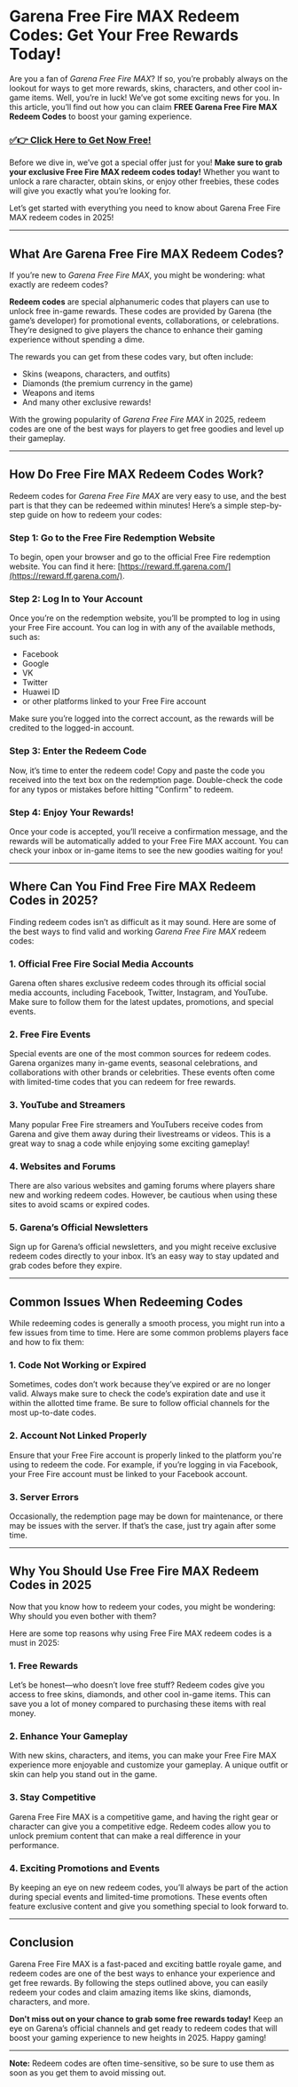 # Garena Free Fire MAX Redeem Codes: Get Your Free Rewards Today!

Are you a fan of *Garena Free Fire MAX*? If so, you’re probably always on the lookout for ways to get more rewards, skins, characters, and other cool in-game items. Well, you’re in luck! We’ve got some exciting news for you. In this article, you’ll find out how you can claim **FREE Garena Free Fire MAX Redeem Codes** to boost your gaming experience.

### [✅👉 Click Here to Get Now Free!](https://freerewards.xyz/free/fire/go/)

Before we dive in, we’ve got a special offer just for you! **Make sure to grab your exclusive Free Fire MAX redeem codes today!** Whether you want to unlock a rare character, obtain skins, or enjoy other freebies, these codes will give you exactly what you’re looking for.

Let’s get started with everything you need to know about Garena Free Fire MAX redeem codes in 2025!

---

## What Are Garena Free Fire MAX Redeem Codes?

If you’re new to *Garena Free Fire MAX*, you might be wondering: what exactly are redeem codes?

**Redeem codes** are special alphanumeric codes that players can use to unlock free in-game rewards. These codes are provided by Garena (the game’s developer) for promotional events, collaborations, or celebrations. They’re designed to give players the chance to enhance their gaming experience without spending a dime.

The rewards you can get from these codes vary, but often include:
- Skins (weapons, characters, and outfits)
- Diamonds (the premium currency in the game)
- Weapons and items
- And many other exclusive rewards!

With the growing popularity of *Garena Free Fire MAX* in 2025, redeem codes are one of the best ways for players to get free goodies and level up their gameplay.

---

## How Do Free Fire MAX Redeem Codes Work?

Redeem codes for *Garena Free Fire MAX* are very easy to use, and the best part is that they can be redeemed within minutes! Here’s a simple step-by-step guide on how to redeem your codes:

### Step 1: Go to the Free Fire Redemption Website

To begin, open your browser and go to the official Free Fire redemption website. You can find it here: [https://reward.ff.garena.com/](https://reward.ff.garena.com/).

### Step 2: Log In to Your Account

Once you’re on the redemption website, you’ll be prompted to log in using your Free Fire account. You can log in with any of the available methods, such as:
- Facebook
- Google
- VK
- Twitter
- Huawei ID
- or other platforms linked to your Free Fire account

Make sure you’re logged into the correct account, as the rewards will be credited to the logged-in account.

### Step 3: Enter the Redeem Code

Now, it’s time to enter the redeem code! Copy and paste the code you received into the text box on the redemption page. Double-check the code for any typos or mistakes before hitting "Confirm" to redeem.

### Step 4: Enjoy Your Rewards!

Once your code is accepted, you’ll receive a confirmation message, and the rewards will be automatically added to your Free Fire MAX account. You can check your inbox or in-game items to see the new goodies waiting for you!

---

## Where Can You Find Free Fire MAX Redeem Codes in 2025?

Finding redeem codes isn’t as difficult as it may sound. Here are some of the best ways to find valid and working *Garena Free Fire MAX* redeem codes:

### 1. **Official Free Fire Social Media Accounts**
Garena often shares exclusive redeem codes through its official social media accounts, including Facebook, Twitter, Instagram, and YouTube. Make sure to follow them for the latest updates, promotions, and special events.

### 2. **Free Fire Events**
Special events are one of the most common sources for redeem codes. Garena organizes many in-game events, seasonal celebrations, and collaborations with other brands or celebrities. These events often come with limited-time codes that you can redeem for free rewards.

### 3. **YouTube and Streamers**
Many popular Free Fire streamers and YouTubers receive codes from Garena and give them away during their livestreams or videos. This is a great way to snag a code while enjoying some exciting gameplay!

### 4. **Websites and Forums**
There are also various websites and gaming forums where players share new and working redeem codes. However, be cautious when using these sites to avoid scams or expired codes.

### 5. **Garena’s Official Newsletters**
Sign up for Garena’s official newsletters, and you might receive exclusive redeem codes directly to your inbox. It’s an easy way to stay updated and grab codes before they expire.

---

## Common Issues When Redeeming Codes

While redeeming codes is generally a smooth process, you might run into a few issues from time to time. Here are some common problems players face and how to fix them:

### 1. **Code Not Working or Expired**
Sometimes, codes don’t work because they’ve expired or are no longer valid. Always make sure to check the code’s expiration date and use it within the allotted time frame. Be sure to follow official channels for the most up-to-date codes.

### 2. **Account Not Linked Properly**
Ensure that your Free Fire account is properly linked to the platform you're using to redeem the code. For example, if you’re logging in via Facebook, your Free Fire account must be linked to your Facebook account.

### 3. **Server Errors**
Occasionally, the redemption page may be down for maintenance, or there may be issues with the server. If that’s the case, just try again after some time.

---

## Why You Should Use Free Fire MAX Redeem Codes in 2025

Now that you know how to redeem your codes, you might be wondering: Why should you even bother with them?

Here are some top reasons why using Free Fire MAX redeem codes is a must in 2025:

### 1. **Free Rewards**
Let’s be honest—who doesn’t love free stuff? Redeem codes give you access to free skins, diamonds, and other cool in-game items. This can save you a lot of money compared to purchasing these items with real money.

### 2. **Enhance Your Gameplay**
With new skins, characters, and items, you can make your Free Fire MAX experience more enjoyable and customize your gameplay. A unique outfit or skin can help you stand out in the game.

### 3. **Stay Competitive**
Garena Free Fire MAX is a competitive game, and having the right gear or character can give you a competitive edge. Redeem codes allow you to unlock premium content that can make a real difference in your performance.

### 4. **Exciting Promotions and Events**
By keeping an eye on new redeem codes, you’ll always be part of the action during special events and limited-time promotions. These events often feature exclusive content and give you something special to look forward to.

---

## Conclusion

Garena Free Fire MAX is a fast-paced and exciting battle royale game, and redeem codes are one of the best ways to enhance your experience and get free rewards. By following the steps outlined above, you can easily redeem your codes and claim amazing items like skins, diamonds, characters, and more.

**Don't miss out on your chance to grab some free rewards today!** Keep an eye on Garena’s official channels and get ready to redeem codes that will boost your gaming experience to new heights in 2025. Happy gaming!

---

**Note:** Redeem codes are often time-sensitive, so be sure to use them as soon as you get them to avoid missing out.
